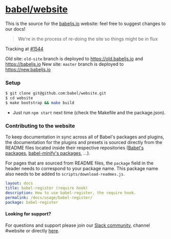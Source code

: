 # [babel/website](https://babeljs.io)

This is the source for the [babeljs.io](https://babeljs.io) website: feel free to suggest changes to our docs!

> We're in the process of re-doing the site so things might be in flux

Tracking at [#1544](https://github.com/babel/website/issues/1544)

Old site: `old-site` branch is deployed to https://old.babeljs.io and https://babeljs.io
New site: `master` branch is deployed to https://new.babeljs.io

### Setup

```bash
$ git clone git@github.com:babel/website.git
$ cd website
$ make bootstrap && make build
```

* Just run `npm start` next time (check the Makefile and the package.json).

### Contributing to the website

To keep documentation in sync across all of Babel's packages and plugins, the documentation for the plugins and presets is sourced directly from the README files located inside their respective repositories ([Babel's packages](https://github.com/babel/babel/tree/master/packages), [babel-minify's packages](https://github.com/babel/minify/tree/master/packages), ...).

For pages that are sourced from README files, the `package` field in the header needs to correspond to your package name. This package name also needs to be added to `scripts/download-readmes.js`.

```yaml
layout: docs
title: babel-register (require hook)
description: How to use babel-register, the require hook.
permalink: /docs/usage/babel-register/
package: babel-register
```

#### Looking for support?

For questions and support please join our [Slack community](https://slack.babeljs.io/), channel #website or directly [here](https://babeljs.slack.com/messages/website/).
